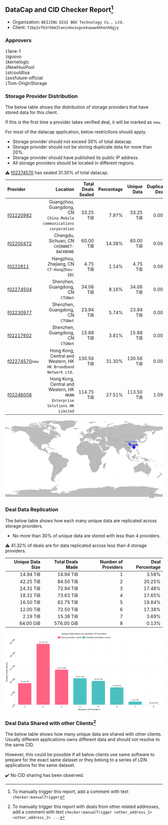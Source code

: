 ## DataCap and CID Checker Report[^1]
 - Organization: `BEIJING DIGI BOX Technology Co., Ltd.`
 - Client: `f1bp2vf63rhbm3leeinmxsogvo4vpww4hhenh6gjy`
### Approvers
`1`1ane-1<br/>`1`igoovo<br/>`1`kernelogic<br/>`1`NewHuoPool<br/>`1`stcouldlisa<br/>`1`sxxfuture-official<br/>`1`Tom-OriginStorage

### Storage Provider Distribution
The below table shows the distribution of storage providers that have stored data for this client.

If this is the first time a provider takes verified deal, it will be marked as `new`.

For most of the datacap application, below restrictions should apply.
 - Storage provider should not exceed 30% of total datacap.
 - Storage provider should not be storing duplicate data for more than 20%.
 - Storage provider should have published its public IP address.
 - All storage providers should be located in different regions.

⚠️ [f02274570](https://filfox.info/en/address/f02274570) has sealed 31.30% of total datacap.

| Provider                                                    |                                                                      Location | Total Deals Sealed | Percentage | Unique Data | Duplicate Deals |
| :---------------------------------------------------------- | ----------------------------------------------------------------------------: | -----------------: | ---------: | ----------: | --------------: |
| [f02220982](https://filfox.info/en/address/f02220982)       |        Guangzhou, Guangdong, CN<br/>`China Mobile communications corporation` |          33.25 TiB |      7.97% |   33.25 TiB |           0.00% |
| [f02200472](https://filfox.info/en/address/f02200472)       |                                  Chengdu, Sichuan, CN<br/>`CHINANET-BACKBONE` |          60.00 TiB |     14.38% |   60.00 TiB |           0.00% |
| [f0222811](https://filfox.info/en/address/f0222811)         |                                  Hangzhou, Zhejiang, CN<br/>`CT-HangZhou-IDC` |           4.75 TiB |      1.14% |    4.75 TiB |           0.00% |
| [f02274504](https://filfox.info/en/address/f02274504)       |                                          Shenzhen, Guangdong, CN<br/>`CTGNet` |          34.06 TiB |      8.16% |   34.06 TiB |           0.00% |
| [f02230977](https://filfox.info/en/address/f02230977)       |                                          Shenzhen, Guangdong, CN<br/>`CTGNet` |          23.94 TiB |      5.74% |   23.94 TiB |           0.00% |
| [f02217602](https://filfox.info/en/address/f02217602)       |                                          Shenzhen, Guangdong, CN<br/>`CTGNet` |          15.88 TiB |      3.81% |   15.88 TiB |           0.00% |
| [f02274570](https://filfox.info/en/address/f02274570)`new`  |            Hong Kong, Central and Western, HK<br/>`HK Broadband Network Ltd.` |         130.56 TiB |     31.30% |  130.56 TiB |           0.00% |
| [f02246008](https://filfox.info/en/address/f02246008)       | Hong Kong, Central and Western, HK<br/>`HKBN Enterprise Solutions HK Limited` |         114.75 TiB |     27.51% |  113.50 TiB |           1.09% |

<img src="https://raw.githubusercontent.com/data-preservation-programs/filplus-checker-assets/main/filecoin-project/filecoin-plus-large-datasets/issues/1418/1690770199899.png"/>

### Deal Data Replication
The below table shows how each many unique data are replicated across storage providers.

- No more than 30% of unique data are stored with less than 4 providers.

⚠️ 41.32% of deals are for data replicated across less than 4 storage providers.

| Unique Data Size | Total Deals Made | Number of Providers | Deal Percentage |
| ---------------: | ---------------: | ------------------: | --------------: |
|        14.94 TiB |        14.94 TiB |                   1 |           3.58% |
|        42.25 TiB |        84.50 TiB |                   2 |          20.25% |
|        24.31 TiB |        72.94 TiB |                   3 |          17.48% |
|        18.31 TiB |        73.63 TiB |                   4 |          17.65% |
|        16.50 TiB |        82.75 TiB |                   5 |          19.84% |
|        12.00 TiB |        72.50 TiB |                   6 |          17.38% |
|         2.19 TiB |        15.38 TiB |                   7 |           3.69% |
|        64.00 GiB |       576.00 GiB |                   8 |           0.13% |

<img src="https://raw.githubusercontent.com/data-preservation-programs/filplus-checker-assets/main/filecoin-project/filecoin-plus-large-datasets/issues/1418/1690770200967.png"/>

### Deal Data Shared with other Clients[^3]
The below table shows how many unique data are shared with other clients.
Usually different applications owns different data and should not resolve to the same CID.

However, this could be possible if all below clients use same software to prepare for the exact same dataset or they belong to a series of LDN applications for the same dataset.

✔️ No CID sharing has been observed.

[^1]: To manually trigger this report, add a comment with text `checker:manualTrigger`

[^2]: Deals from those addresses are combined into this report as they are specified with `checker:manualTrigger`

[^3]: To manually trigger this report with deals from other related addresses, add a comment with text `checker:manualTrigger <other_address_1> <other_address_2> ...`
